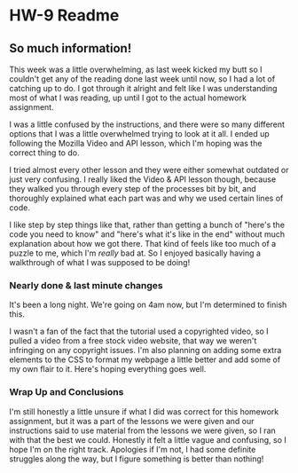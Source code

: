 # HW-9 Readme

## So much information!
This week was a little overwhelming, as last week kicked my butt so I couldn't get any of the reading done last week until now, so I had a lot of catching up to do.
I got through it alright and felt like I was understanding most of what I was reading, up until I got to the actual homework assignment.

I was a little confused by the instructions, and there were so many different options that I was a little overwhelmed trying to look at it all. I ended up following the Mozilla Video and API lesson, which I'm hoping was the correct thing to do.

I tried almost every other lesson and they were either somewhat outdated or just very confusing. I really liked the Video & API lesson though, because they walked you through every step of the processes bit by bit, and thoroughly explained what each part was and why we used certain lines of code.

I like step by step things like that, rather than getting a bunch of "here's the code you need to know" and "here's what it's like in the end" without much explanation about how we got there. That kind of feels like too much of a puzzle to me, which I'm *really* bad at. So I enjoyed basically having a walkthrough of what I was supposed to be doing!

### Nearly done & last minute changes
It's been a long night. We're going on 4am now, but I'm determined to finish this.

I wasn't a fan of the fact that the tutorial used a copyrighted video, so I pulled a video from a free stock video website, that way we weren't infringing on any copyright issues. I'm also planning on adding some extra elements to the CSS to format my webpage a little better and add some of my own flair to it. Here's hoping everything goes well.

### Wrap Up and Conclusions

I'm still honestly a little unsure if what I did was correct for this homework assignment, but it was a part of the lessons we were given and our instructions said to use material from the lessons we were given, so I ran with that the best we could. Honestly it felt a little vague and confusing, so I hope I'm on the right track. Apologies if I'm not, I had some definite struggles along the way, but I figure something is better than nothing!
